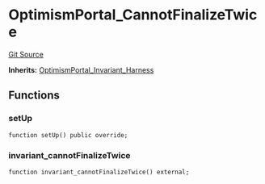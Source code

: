 # OptimismPortal_CannotFinalizeTwice
[Git Source](https://github.com/ethereum-optimism/optimism/blob/f7b73857601914eeea6fc4c1ba46ae99ca744d97/contracts/test/invariants/OptimismPortal.t.sol)

**Inherits:**
[OptimismPortal_Invariant_Harness](/contracts/test/invariants/OptimismPortal.t.sol/contract.OptimismPortal_Invariant_Harness.md)


## Functions
### setUp


```solidity
function setUp() public override;
```

### invariant_cannotFinalizeTwice


```solidity
function invariant_cannotFinalizeTwice() external;
```

